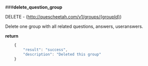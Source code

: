 ###**delete_question_group**


DELETE - (http://quescheetah.com/v1/groups/{groupId})

Delete one group with all related questions, answers, useranswers.


**return**
```javascript
    {
        "result": "success",
        "description": "Deleted this group"
    }
```
